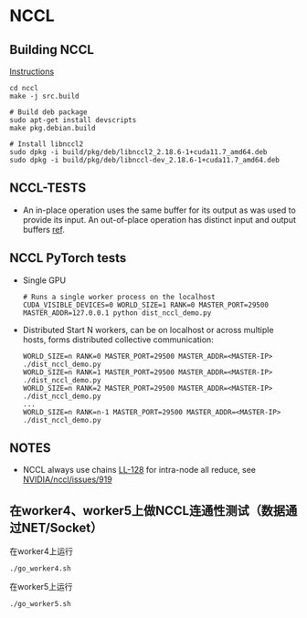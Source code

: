 # NCCL

## Building NCCL

[Instructions](https://github.com/NVIDIA/nccl#install)

```
cd nccl
make -j src.build

# Build deb package
sudo apt-get install devscripts
make pkg.debian.build

# Install libnccl2
sudo dpkg -i build/pkg/deb/libnccl2_2.18.6-1+cuda11.7_amd64.deb
sudo dpkg -i build/pkg/deb/libnccl-dev_2.18.6-1+cuda11.7_amd64.deb
```

## NCCL-TESTS

* An in-place operation uses the same buffer for its output as was used to
  provide its input. An out-of-place operation has distinct input and output
  buffers [ref](https://github.com/NVIDIA/nccl/issues/12).

## NCCL PyTorch tests

* Single GPU
  ```
  # Runs a single worker process on the localhost
  CUDA_VISIBLE_DEVICES=0 WORLD_SIZE=1 RANK=0 MASTER_PORT=29500 MASTER_ADDR=127.0.0.1 python dist_nccl_demo.py
  ```
* Distributed
  Start N workers, can be on localhost or across multiple hosts, forms distributed collective communication:
  ```
  WORLD_SIZE=n RANK=0 MASTER_PORT=29500 MASTER_ADDR=<MASTER-IP> ./dist_nccl_demo.py
  WORLD_SIZE=n RANK=1 MASTER_PORT=29500 MASTER_ADDR=<MASTER-IP> ./dist_nccl_demo.py 
  WORLD_SIZE=n RANK=2 MASTER_PORT=29500 MASTER_ADDR=<MASTER-IP> ./dist_nccl_demo.py 
  ...
  WORLD_SIZE=n RANK=n-1 MASTER_PORT=29500 MASTER_ADDR=<MASTER-IP> ./dist_nccl_demo.py  
  ```

## NOTES

* NCCL always use chains [LL-128](https://github.com/NVIDIA/nccl/issues/281#issuecomment-571816990)
  for intra-node all reduce, see [NVIDIA/nccl/issues/919](https://github.com/NVIDIA/nccl/issues/919)

## 在worker4、worker5上做NCCL连通性测试（数据通过NET/Socket）

在worker4上运行
```
./go_worker4.sh
```

在worker5上运行
```
./go_worker5.sh
```
